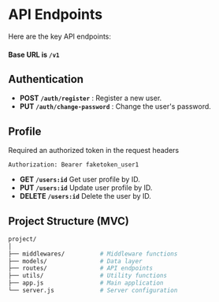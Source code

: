 # API Endpoints
Here are the key API endpoints:

#### Base URL is `/v1`

## Authentication
- **POST `/auth/register`** : Register a new user.
- **PUT `/auth/change-password`** : Change the user's password.

## Profile
Required an authorized token in the request headers
```http
Authorization: Bearer faketoken_user1
```
- **GET `/users:id`** Get user profile by ID.
- **PUT `/users:id`** Update user profile by ID.
- **DELETE `/users:id`** Delete the user by ID.

## Project Structure (MVC)
```bash
project/
│
├── middlewares/          # Middleware functions
├── models/               # Data layer
├── routes/               # API endpoints
├── utils/                # Utility functions
├── app.js                # Main application
└── server.js             # Server configuration
```
